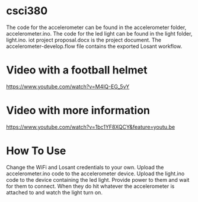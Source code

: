 # csci380
The code for the accelerometer can be found in the accelerometer folder, accelerometer.ino.
The code for the led light can be found in the light folder, light.ino.
iot project proposal.docx is the project document. The accelerometer-develop.flow file contains
the exported Losant workflow.

# Video with a football helmet
https://www.youtube.com/watch?v=M4lQ-EG_5vY

# Video with more information
https://www.youtube.com/watch?v=1bc1YF8XQCY&feature=youtu.be

# How To Use
Change the WiFi and Losant credentials to your own. Upload the accelerometer.ino code to the accelerometer device. Upload the
light.ino code to the device containing the led light. Provide power to them and wait for them to connect. When they do
hit whatever the accelerometer is attached to and watch the light turn on.
